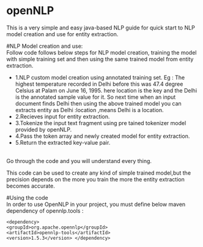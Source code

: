 # openNLP
This is a very simple and easy java-based NLP guide for quick start to NLP model creation and use for entity extraction.

#NLP Model creation and use:</br>
Follow code follows below steps for NLP model creation, training the model with simple training set and then using the same trained model from entity extraction.</br>
<ul><li>1.NLP custom model creation using annotated training set.
 Eg : The highest temperature recorded in <START:location> Delhi <END> before this was 47.4 degree Celsius at Palam on June 16, 1995.
      here location is the key and the Delhi is the annotated sample value for it.
      So next time when an input document finds Delhi then using the above trained model you can extracts entity as Delhi :location ,means Delhi is a location.</li>
<li>2.Recieves input for entity extraction.
<li>3.Tokenize the input text fragment using pre tained tokenizer model provided by openNLP.</li>
<li>4.Pass the token array and newly created model for entity extraction.
<li>5.Return the extracted key-value pair.</li>
</ul></br>
Go through the code and you will understand every thing.


This code can be used to create any kind of simple trained model,but the precision depends on the more you train the more the entity extraction becomes accurate.

#Using the code </br>
In order to use OpenNLP in your project, you must define below maven dependency of opennlp.tools : 
	 <pre><code>&lt;dependency&gt;
    &lt;groupId&gt;org.apache.opennlp&lt;/groupId&gt;
    &lt;artifactId&gt;opennlp-tools&lt;/artifactId&gt;
    &lt;version&gt;1.5.3&lt;/version&gt;
&lt;/dependency&gt;
</code></pre>

	
	
